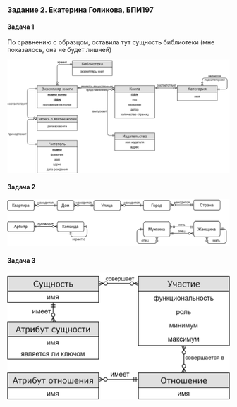 ### Задание 2. Екатерина Голикова, БПИ197

#### Задача 1
По сравнению с образцом, оставила тут сущность библиотеки (мне показалось, она не будет лишней)

![](part_1.png)

#### Задача 2
![](part_2.png)

#### Задача 3
![](part_3.png)